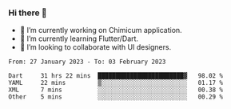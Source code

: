 ### Hi there 👋

<!--
**devcat37/devcat37** is a ✨ _special_ ✨ repository because its `README.md` (this file) appears on your GitHub profile.-->


- 🔭 I’m currently working on Chimicum application.
- 🌱 I’m currently learning Flutter/Dart.
- 👯 I’m looking to collaborate with UI designers.
<!-- - 🤔 I’m looking for help with ... -->

<!--START_SECTION:waka-->

```text
From: 27 January 2023 - To: 03 February 2023

Dart     31 hrs 22 mins  ████████████████████████▓   98.02 %
YAML     22 mins         ▒░░░░░░░░░░░░░░░░░░░░░░░░   01.17 %
XML      7 mins          ░░░░░░░░░░░░░░░░░░░░░░░░░   00.38 %
Other    5 mins          ░░░░░░░░░░░░░░░░░░░░░░░░░   00.29 %
```

<!--END_SECTION:waka-->

